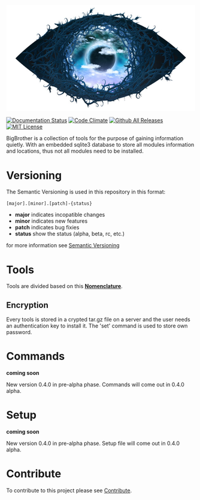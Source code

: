 <p align="center"><img alt="BigBrothe is watching you" src="docs/assets/logo.jpg" /></p>

[![Documentation Status](https://readthedocs.org/projects/bigbrother/badge/?version=latest)](http://bigbrother.readthedocs.io/en/latest/?badge=latest)
[![Code Climate](https://img.shields.io/codeclimate/github/PhantomGhosts/BigBrother.svg)](https://codeclimate.com/github/PhantomGhosts/BigBrother)
[![Github All Releases](https://img.shields.io/github/downloads/PhantomGhosts/BigBrother/total.svg)](https://github.com/PhantomGhosts/BigBrother/releases)
[![MIT License](https://img.shields.io/badge/license-MIT-000000.svg)](LICENSE)

BigBrother is a collection of tools for the purpose of gaining information quietly.
With an embedded sqlite3 database to store all modules information and locations, thus not all modules need to be installed.

Versioning
==========
The Semantic Versioning is used in this repository in this format:

	[major].[minor].[patch]-{status}

* **major** indicates incopatible changes
* **minor** indicates new features
* **patch** indicates bug fixies
* **status** show the status (alpha, beta, rc, etc.)

for more information see [Semantic Versioning](http://semver.org/)

Tools
=====
Tools are divided based on this [**Nomenclature**](docs/nomenclature.md).

Encryption
----------
Every tools is stored in a crypted tar.gz file on a server and the user needs an authentication key to install it.
The 'set' command is used to store own password.

Commands
========
**coming soon**

New version 0.4.0 in pre-alpha phase.
Commands will come out in 0.4.0 alpha.

Setup
=====
**coming soon**

New version 0.4.0 in pre-alpha phase.
Setup file will come out in 0.4.0 alpha.

Contribute
=========
To contribute to this project please see [Contribute](docs/CONTRIBUTING.md).
